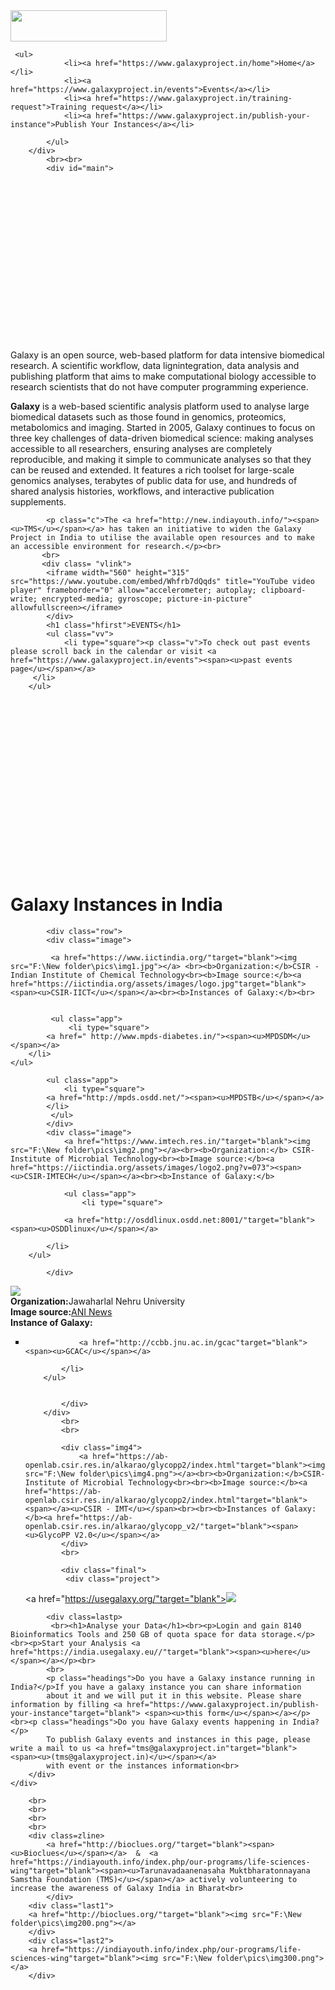 
<html>
    <html lang="en"

<head>
    <meta charset="UTF-8>"
    <meta name="viewport" content="width=device-width, initial-scale=0">
    <meta http-equiv="X-UA-Compatible" content="ie=edge">
    <title>Galaxy India| TMS</title>
    <link rel="stylesheet" href="style.css">
    
</head>
    <body>
        
        
   <nav>
<div class="logo"><a href="https://www.galaxyproject.in/home"targrt="blank"><img src="F:\New folder\pics\logo.png" width="250" height="50"></a>
    
     <ul>
                <li><a href="https://www.galaxyproject.in/home">Home</a></li>
                <li><a href="https://www.galaxyproject.in/events">Events</a></li>
                <li><a href="https://www.galaxyproject.in/training-request">Training request</a></li>
                <li><a href="https://www.galaxyproject.in/publish-your-instance">Publish Your Instances</a></li>
                
            </ul>
        </div>
            <br><br>   
            <div id="main">
            
      
</div>  
</nav>  
</script>
    <br><br><br><br> <br> <br><br> <br><br><br> 
   <br><br><br><br> <br>
    
  

<div class="aa">
           <p class="a"> Galaxy is an open source, web-based platform for data intensive biomedical research. A scientific workflow, data lignintegration, data analysis and publishing platform that aims to make computational biology accessible to research scientists that do not have computer programming experience.</p> </div>
            <p class="b"> <b>Galaxy</b> is a web-based scientific analysis platform used to analyse large biomedical datasets such as those found in genomics, proteomics, metabolomics and imaging. Started in 2005,
            Galaxy continues to focus on three key challenges of data-driven biomedical science: making analyses accessible to all researchers, ensuring analyses are completely reproducible, and making it simple to communicate analyses so that they can
            be reused and extended. It features a rich toolset for large-scale genomics analyses, terabytes of public data for use, and hundreds of shared analysis histories, workflows, and interactive publication supplements.</p> 
            
            <p class="c">The <a href="http://new.indiayouth.info/"><span><u>TMS</u></span></a> has taken an initiative to widen the Galaxy Project in India to utilise the available open resources and to make an accessible environment for research.</p><br> 
           <br> 
           <div class= "vlink">
            <iframe width="560" height="315" src="https://www.youtube.com/embed/Whfrb7dQqds" title="YouTube video player" frameborder="0" allow="accelerometer; autoplay; clipboard-write; encrypted-media; gyroscope; picture-in-picture" allowfullscreen></iframe>
            </div>
            <h1 class="hfirst">EVENTS</h1>
            <ul class="vv">
                <li type="square"><p class="v">To check out past events please scroll back in the calendar or visit <a href="https://www.galaxyproject.in/events"><span><u>past events page</u></span></a>
         </li>    
        </ul>


<br>
<br><br><br><br> <br> <br><br> <br><br><br> 
   <br><br><br><br> <br>
    
<h1 class="hfirst">Galaxy Instances in India</h1>

            <div class="row">
            <div class="image">
           
             <a href="https://www.iictindia.org/"target="blank"><img src="F:\New folder\pics\img1.jpg"></a> <br><b>Organization:</b>CSIR - Indian Institute of Chemical Technology<br><b>Image source:</b><a href="https://iictindia.org/assets/images/logo.jpg"target="blank"><span><u>CSIR-IICT</u></span></a><br><b>Instances of Galaxy:</b><br>


             <ul class="app">
                 <li type="square">
            <a href=" http://www.mpds-diabetes.in/"><span><u>MPDSDM</u></span></a>
        </li>
    </ul>
            
            <ul class="app">
                <li type="square">
            <a href="http://mpds.osdd.net/"><span><u>MPDSTB</u></span></a>
            </li>
             </ul>
            </div>
            <div class="image">
                <a href="https://www.imtech.res.in/"target="blank"><img src="F:\New folder\pics\img2.png"></a><br><b>Organization:</b> CSIR-Institute of Microbial Technology<br><b>Image source:</b><a href="https://iictindia.org/assets/images/logo2.png?v=073"><span><u>CSIR-IMTECH</u></span></a><br><b>Instance of Galaxy:</b>
               
                <ul class="app">
                    <li type="square">
               
                <a href="http://osddlinux.osdd.net:8001/"target="blank"><span><u>OSDDlinux</u></span></a>
            
            </li>
        </ul>
            
            </div>
<div class="image">
                <a href="https://www.jnu.ac.in/main/"target="blank"><img src="F:\New folder\pics\img3.jpg"></a><br><b>Organization:</b>Jawaharlal Nehru University<br><b>Image source:</b><a href="https://aniportalimages.s3.amazonaws.com/media/details/JNU_logo.jpg"><span><u>ANI News</u></span></a><br><b>Instance of Galaxy:</b>
                <ul class="app">
                    <li type="square">

                <a href="http://ccbb.jnu.ac.in/gcac"target="blank"><span><u>GCAC</u></span></a>
            
            </li>
        </ul>


            </div>
        </div>
            <br>
            <br>
            
            <div class="img4">
                <a href="https://ab-openlab.csir.res.in/alkarao/glycopp2/index.html"target="blank"><img src="F:\New folder\pics\img4.png"></a><br><b>Organization:</b>CSIR-Institute of Microbial Technology<br><br><b>Image source:</b><a href="https://ab-openlab.csir.res.in/alkarao/glycopp2/index.html"target="blank"><span></a><u>CSIR - IMT</u></span><br><br><b>Instances of Galaxy:</b><a href="https://ab-openlab.csir.res.in/alkarao/glycopp_v2/"target="blank"><span><u>GlycoPP V2.0</u></span></a>
            </div>
            <br>
            
            <div class="final">
             <div class="project">
            
 <a href="https://usegalaxy.org/"target="blank"><img src="F:\New folder\pics\img100.png"></a></div>
            
            <div class=lastp>
             <br><h1>Analyse your Data</h1><br><p>Login and gain 8140 Bioinformatics Tools and 250 GB of quota space for data storage.</p><br><p>Start your Analysis <a href="https://india.usegalaxy.eu//"target="blank"><span><u>here</u></span></a></p><br> 
            <br>
            <p class="headings">Do you have a Galaxy instance running in India?</p>If you have a galaxy instance you can share information
            about it and we will put it in this website. Please share information by filling <a href="https://www.galaxyproject.in/publish-your-instance"target="blank"> <span><u>this form</u></span></a></p><br><p class="headings">Do you have Galaxy events happening in India?</p>
            To publish Galaxy events and instances in this page, please write a mail to us <a href="tms@galaxyproject.in"target="blank"> <span><u>(tms@galaxyproject.in)</u></span></a>
            with event or the instances information<br>
        </div>
    </div>

        <br>
        <br> 
        <br> 
        <br> 
        <div class=zline>
            <a href="http://bioclues.org/"target="blank"><span><u>Bioclues</u></span></a>  &  <a href="https://indiayouth.info/index.php/our-programs/life-sciences-wing"target="blank"><span><u>Tarunavadaanenasaha Muktbharatonnayana Samstha Foundation (TMS)</u></span></a> actively volunteering to increase the awareness of Galaxy India in Bharat<br>
            </div>
        <div class="last1">        
        <a href="http://bioclues.org/"target="blank"><img src="F:\New folder\pics\img200.png"></a>
        </div>
        <div class="last2">
        <a href="https://indiayouth.info/index.php/our-programs/life-sciences-wing"target="blank"><img src="F:\New folder\pics\img300.png"></a>
        </div>
        
    
</body>

</html>






















































































